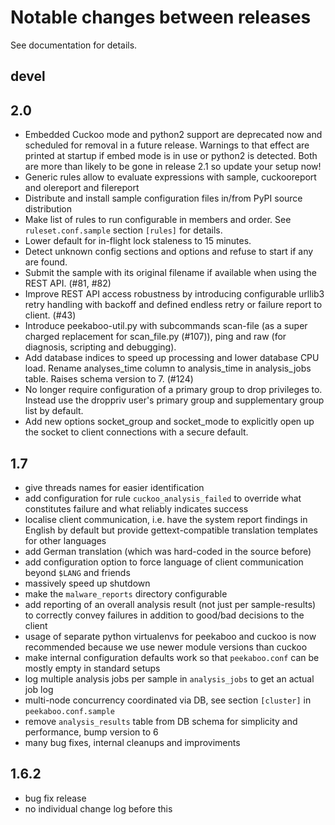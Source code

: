 # Notable changes between releases

See documentation for details.

## devel

## 2.0

- Embedded Cuckoo mode and python2 support are deprecated now and scheduled for
  removal in a future release. Warnings to that effect are printed at startup
  if embed mode is in use or python2 is detected. Both are more than likely to
  be gone in release 2.1 so update your setup now!
- Generic rules allow to evaluate expressions with sample, cuckooreport and
  olereport and filereport
- Distribute and install sample configuration files in/from PyPI source
  distribution
- Make list of rules to run configurable in members and order. See
  `ruleset.conf.sample` section `[rules]` for details.
- Lower default for in-flight lock staleness to 15 minutes.
- Detect unknown config sections and options and refuse to start if any are
  found.
- Submit the sample with its original filename if available when using the REST
  API. (#81, #82)
- Improve REST API access robustness by introducing configurable urllib3 retry
  handling with backoff and defined endless retry or failure report to client.
  (#43)
- Introduce peekaboo-util.py with subcommands scan-file (as a super charged
  replacement for scan\_file.py (#107)), ping and raw (for diagnosis, scripting
  and debugging).
- Add database indices to speed up processing and lower database CPU load.
  Rename analyses\_time column to analysis\_time in analysis\_jobs table.
  Raises schema version to 7. (#124)
- No longer require configuration of a primary group to drop privileges to.
  Instead use the droppriv user's primary group and supplementary group list by
  default.
- Add new options socket\_group and socket\_mode to explicitly open up the
  socket to client connections with a secure default.

## 1.7

- give threads names for easier identification
- add configuration for rule `cuckoo_analysis_failed` to override what
  constitutes failure and what reliably indicates success
- localise client communication, i.e. have the system report findings in
  English by default but provide gettext-compatible translation templates for
  other languages
- add German translation (which was hard-coded in the source before)
- add configuration option to force language of client communication beyond
  `$LANG` and friends
- massively speed up shutdown
- make the `malware_reports` directory configurable
- add reporting of an overall analysis result (not just per sample-results) to
  correctly convey failures in addition to good/bad decisions to the client
- usage of separate python virtualenvs for peekaboo and cuckoo is now
  recommended because we use newer module versions than cuckoo
- make internal configuration defaults work so that `peekaboo.conf` can be
  mostly empty in standard setups
- log multiple analysis jobs per sample in `analysis_jobs` to get an actual job
  log
- multi-node concurrency coordinated via DB, see section `[cluster]` in
  `peekaboo.conf.sample`
- remove `analysis_results` table from DB schema for simplicity and
  performance, bump version to 6
- many bug fixes, internal cleanups and improviments

## 1.6.2

- bug fix release
- no individual change log before this
